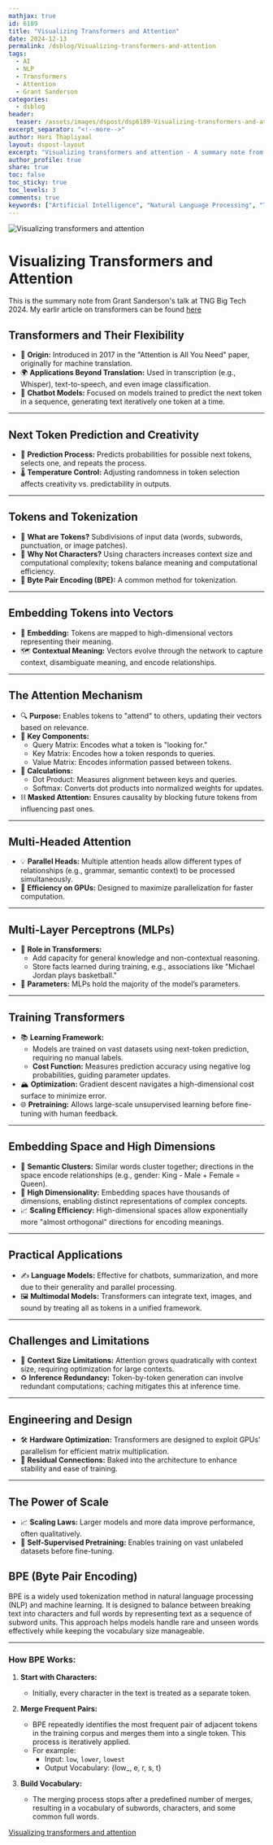 ```yaml
---
mathjax: true
id: 6189
title: "Visualizing Transformers and Attention"
date: 2024-12-13
permalink: /dsblog/Visualizing-transformers-and-attention
tags:
  - AI
  - NLP
  - Transformers
  - Attention
  - Grant Sanderson
categories:
  - dsblog
header:
  teaser: /assets/images/dspost/dsp6189-Visualizing-transformers-and-attention.jpg
excerpt_separator: "<!--more-->"
author: Hari Thapliyaal
layout: dspost-layout
excerpt: "Visualizing transformers and attention - A summary note from Grant Sanderson's talk at TNG Big Tech 2024"
author_profile: true
share: true
toc: false
toc_sticky: true
toc_levels: 3
comments: true
keywords: ["Artificial Intelligence", "Natural Language Processing", "Transformers", "Attention", "Visualizing AI", "AI and NLP", "Grant Sanderson", "TNG Big Tech 2024"]
---
```


![Visualizing transformers and attention](/assets/images/dspost/dsp6189-Visualizing-transformers-and-attention.jpg)

# Visualizing Transformers and Attention
This is the summary note from Grant Sanderson's talk at TNG Big Tech 2024. My earlir article on transformers can be found [here](/dsblog/transformers-demystified-a-step-by-step-guide)

## **Transformers and Their Flexibility**
- 📜 **Origin:** Introduced in 2017 in the "Attention is All You Need" paper, originally for machine translation.
- 🌍 **Applications Beyond Translation:** Used in transcription (e.g., Whisper), text-to-speech, and even image classification.
- 🤖 **Chatbot Models:** Focused on models trained to predict the next token in a sequence, generating text iteratively one token at a time.

---

## **Next Token Prediction and Creativity**
- 🔮 **Prediction Process:** Predicts probabilities for possible next tokens, selects one, and repeats the process.
- 🌡️ **Temperature Control:** Adjusting randomness in token selection affects creativity vs. predictability in outputs.

---

## **Tokens and Tokenization**
- 🧩 **What are Tokens?** Subdivisions of input data (words, subwords, punctuation, or image patches).
- 🔡 **Why Not Characters?** Using characters increases context size and computational complexity; tokens balance meaning and computational efficiency.
- 📖 **Byte Pair Encoding (BPE):** A common method for tokenization.

---

## **Embedding Tokens into Vectors**
- 📏 **Embedding:** Tokens are mapped to high-dimensional vectors representing their meaning.
- 🗺️ **Contextual Meaning:** Vectors evolve through the network to capture context, disambiguate meaning, and encode relationships.

---

## **The Attention Mechanism**
- 🔍 **Purpose:** Enables tokens to "attend" to others, updating their vectors based on relevance.
- 🔑 **Key Components:**
  - Query Matrix: Encodes what a token is "looking for."
  - Key Matrix: Encodes how a token responds to queries.
  - Value Matrix: Encodes information passed between tokens.
- 🧮 **Calculations:**
  - Dot Product: Measures alignment between keys and queries.
  - Softmax: Converts dot products into normalized weights for updates.
- ⛓️ **Masked Attention:** Ensures causality by blocking future tokens from influencing past ones.

---

## **Multi-Headed Attention**
- 💡 **Parallel Heads:** Multiple attention heads allow different types of relationships (e.g., grammar, semantic context) to be processed simultaneously.
- 🚀 **Efficiency on GPUs:** Designed to maximize parallelization for faster computation.

---

## **Multi-Layer Perceptrons (MLPs)**
- 🤔 **Role in Transformers:**
  - Add capacity for general knowledge and non-contextual reasoning.
  - Store facts learned during training, e.g., associations like "Michael Jordan plays basketball."
- 🔢 **Parameters:** MLPs hold the majority of the model’s parameters.

---

## **Training Transformers**
- 📚 **Learning Framework:**
  - Models are trained on vast datasets using next-token prediction, requiring no manual labels.
  - **Cost Function:** Measures prediction accuracy using negative log probabilities, guiding parameter updates.
- 🏔️ **Optimization:** Gradient descent navigates a high-dimensional cost surface to minimize error.
- 🌐 **Pretraining:** Allows large-scale unsupervised learning before fine-tuning with human feedback.

---

## **Embedding Space and High Dimensions**
- 🔄 **Semantic Clusters:** Similar words cluster together; directions in the space encode relationships (e.g., gender: King - Male + Female = Queen).
- 🌌 **High Dimensionality:** Embedding spaces have thousands of dimensions, enabling distinct representations of complex concepts.
- 📈 **Scaling Efficiency:** High-dimensional spaces allow exponentially more "almost orthogonal" directions for encoding meanings.

---

## **Practical Applications**
- ✍️ **Language Models:** Effective for chatbots, summarization, and more due to their generality and parallel processing.
- 🖼️ **Multimodal Models:** Transformers can integrate text, images, and sound by treating all as tokens in a unified framework.

---

## **Challenges and Limitations**
- 📏 **Context Size Limitations:** Attention grows quadratically with context size, requiring optimization for large contexts.
- ♻️ **Inference Redundancy:** Token-by-token generation can involve redundant computations; caching mitigates this at inference time.

---

## **Engineering and Design**
- 🛠️ **Hardware Optimization:** Transformers are designed to exploit GPUs' parallelism for efficient matrix multiplication.
- 🔗 **Residual Connections:** Baked into the architecture to enhance stability and ease of training.

---

## **The Power of Scale**
- 📈 **Scaling Laws:** Larger models and more data improve performance, often qualitatively.
- 🔄 **Self-Supervised Pretraining:** Enables training on vast unlabeled datasets before fine-tuning.

## **BPE (Byte Pair Encoding)** 
BPE is a widely used tokenization method in natural language processing (NLP) and machine learning. It is designed to balance between breaking text into characters and full words by representing text as a sequence of subword units. This approach helps models handle rare and unseen words effectively while keeping the vocabulary size manageable.

---

### **How BPE Works:**
1. **Start with Characters:**
   - Initially, every character in the text is treated as a separate token.

2. **Merge Frequent Pairs:**
   - BPE repeatedly identifies the most frequent pair of adjacent tokens in the training corpus and merges them into a single token. This process is iteratively applied.
   - For example:
     - Input: `low`, `lower`, `lowest`
     - Output Vocabulary: {low_, e, r, s, t}

3. **Build Vocabulary:**
   - The merging process stops after a predefined number of merges, resulting in a vocabulary of subwords, characters, and some common full words.


[Visualizing transformers and attention](https://www.youtube.com/watch?v=KJtZARuO3JY&t=992s)